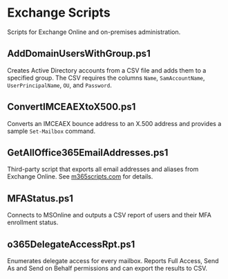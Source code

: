 # Exchange Scripts

Scripts for Exchange Online and on-premises administration.

## AddDomainUsersWithGroup.ps1
Creates Active Directory accounts from a CSV file and adds them to a specified group. The CSV requires the columns `Name`, `SamAccountName`, `UserPrincipalName`, `OU`, and `Password`.

## ConvertIMCEAEXtoX500.ps1
Converts an IMCEAEX bounce address to an X.500 address and provides a sample `Set-Mailbox` command.

## GetAllOffice365EmailAddresses.ps1
Third-party script that exports all email addresses and aliases from Exchange Online. See [m365scripts.com](https://m365scripts.com/microsoft365/get-all-office-365-email-address-and-alias-using-powershell) for details.

## MFAStatus.ps1
Connects to MSOnline and outputs a CSV report of users and their MFA enrollment status.

## o365DelegateAccessRpt.ps1
Enumerates delegate access for every mailbox. Reports Full Access, Send As and Send on Behalf permissions and can export the results to CSV.
